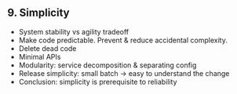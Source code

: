 ## 9. Simplicity
- System stability vs agility tradeoff
- Make code predictable. Prevent & reduce accidental complexity.
- Delete dead code
- Minimal APIs
- Modularity: service decomposition & separating config
- Release simplicity: small batch -> easy to understand the change
- Conclusion: simplicity is prerequisite to reliability